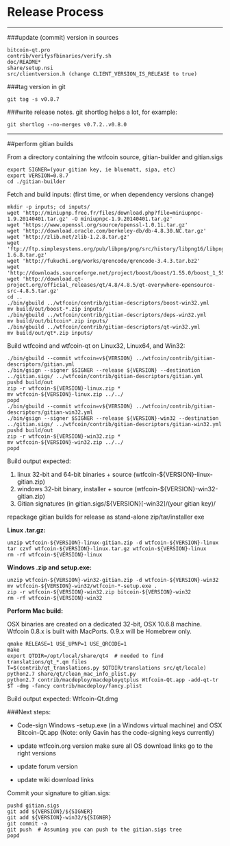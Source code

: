 Release Process
====================

* * *

###update (commit) version in sources


	bitcoin-qt.pro
	contrib/verifysfbinaries/verify.sh
	doc/README*
	share/setup.nsi
	src/clientversion.h (change CLIENT_VERSION_IS_RELEASE to true)

###tag version in git

	git tag -s v0.8.7

###write release notes. git shortlog helps a lot, for example:

	git shortlog --no-merges v0.7.2..v0.8.0

* * *

##perform gitian builds

 From a directory containing the wtfcoin source, gitian-builder and gitian.sigs
  
	export SIGNER=(your gitian key, ie bluematt, sipa, etc)
	export VERSION=0.8.7
	cd ./gitian-builder

 Fetch and build inputs: (first time, or when dependency versions change)

	mkdir -p inputs; cd inputs/
	wget 'http://miniupnp.free.fr/files/download.php?file=miniupnpc-1.9.20140401.tar.gz' -O miniupnpc-1.9.20140401.tar.gz'
	wget 'https://www.openssl.org/source/openssl-1.0.1i.tar.gz'
	wget 'http://download.oracle.com/berkeley-db/db-4.8.30.NC.tar.gz'
	wget 'http://zlib.net/zlib-1.2.8.tar.gz'
	wget 'ftp://ftp.simplesystems.org/pub/libpng/png/src/history/libpng16/libpng-1.6.8.tar.gz'
	wget 'http://fukuchi.org/works/qrencode/qrencode-3.4.3.tar.bz2'
	wget 'http://downloads.sourceforge.net/project/boost/boost/1.55.0/boost_1_55_0.tar.bz2'
	wget 'http://download.qt-project.org/official_releases/qt/4.8/4.8.5/qt-everywhere-opensource-src-4.8.5.tar.gz'
	cd ..
	./bin/gbuild ../wtfcoin/contrib/gitian-descriptors/boost-win32.yml
	mv build/out/boost-*.zip inputs/
	./bin/gbuild ../wtfcoin/contrib/gitian-descriptors/deps-win32.yml
	mv build/out/bitcoin*.zip inputs/
	./bin/gbuild ../wtfcoin/contrib/gitian-descriptors/qt-win32.yml
	mv build/out/qt*.zip inputs/

 Build wtfcoind and wtfcoin-qt on Linux32, Linux64, and Win32:
  
	./bin/gbuild --commit wtfcoin=v${VERSION} ../wtfcoin/contrib/gitian-descriptors/gitian.yml
	./bin/gsign --signer $SIGNER --release ${VERSION} --destination ../gitian.sigs/ ../wtfcoin/contrib/gitian-descriptors/gitian.yml
	pushd build/out
	zip -r wtfcoin-${VERSION}-linux.zip *
	mv wtfcoin-${VERSION}-linux.zip ../../
	popd
	./bin/gbuild --commit wtfcoin=v${VERSION} ../wtfcoin/contrib/gitian-descriptors/gitian-win32.yml
	./bin/gsign --signer $SIGNER --release ${VERSION}-win32 --destination ../gitian.sigs/ ../wtfcoin/contrib/gitian-descriptors/gitian-win32.yml
	pushd build/out
	zip -r wtfcoin-${VERSION}-win32.zip *
	mv wtfcoin-${VERSION}-win32.zip ../../
	popd

  Build output expected:

  1. linux 32-bit and 64-bit binaries + source (wtfcoin-${VERSION}-linux-gitian.zip)
  2. windows 32-bit binary, installer + source (wtfcoin-${VERSION}-win32-gitian.zip)
  3. Gitian signatures (in gitian.sigs/${VERSION}[-win32]/(your gitian key)/

repackage gitian builds for release as stand-alone zip/tar/installer exe

**Linux .tar.gz:**

	unzip wtfcoin-${VERSION}-linux-gitian.zip -d wtfcoin-${VERSION}-linux
	tar czvf wtfcoin-${VERSION}-linux.tar.gz wtfcoin-${VERSION}-linux
	rm -rf wtfcoin-${VERSION}-linux

**Windows .zip and setup.exe:**

	unzip wtfcoin-${VERSION}-win32-gitian.zip -d wtfcoin-${VERSION}-win32
	mv wtfcoin-${VERSION}-win32/wtfcoin-*-setup.exe .
	zip -r wtfcoin-${VERSION}-win32.zip bitcoin-${VERSION}-win32
	rm -rf wtfcoin-${VERSION}-win32

**Perform Mac build:**

  OSX binaries are created on a dedicated 32-bit, OSX 10.6.8 machine.
  Wtfcoin 0.8.x is built with MacPorts.  0.9.x will be Homebrew only.

	qmake RELEASE=1 USE_UPNP=1 USE_QRCODE=1
	make
	export QTDIR=/opt/local/share/qt4  # needed to find translations/qt_*.qm files
	T=$(contrib/qt_translations.py $QTDIR/translations src/qt/locale)
	python2.7 share/qt/clean_mac_info_plist.py
	python2.7 contrib/macdeploy/macdeployqtplus Wtfcoin-Qt.app -add-qt-tr $T -dmg -fancy contrib/macdeploy/fancy.plist

 Build output expected: Wtfcoin-Qt.dmg

###Next steps:

* Code-sign Windows -setup.exe (in a Windows virtual machine) and
  OSX Bitcoin-Qt.app (Note: only Gavin has the code-signing keys currently)

* update wtfcoin.org version
  make sure all OS download links go to the right versions

* update forum version

* update wiki download links

Commit your signature to gitian.sigs:

	pushd gitian.sigs
	git add ${VERSION}/${SIGNER}
	git add ${VERSION}-win32/${SIGNER}
	git commit -a
	git push  # Assuming you can push to the gitian.sigs tree
	popd

